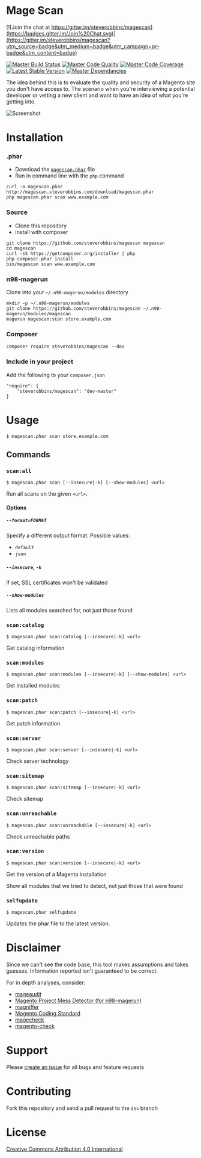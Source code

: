 Mage Scan
===

[![Join the chat at https://gitter.im/steverobbins/magescan](https://badges.gitter.im/Join%20Chat.svg)](https://gitter.im/steverobbins/magescan?utm_source=badge&utm_medium=badge&utm_campaign=pr-badge&utm_content=badge)

[![Master Build Status](https://img.shields.io/travis/steverobbins/magescan/master.svg?style=flat-square)](https://travis-ci.org/steverobbins/magescan)
[![Master Code Quality](https://img.shields.io/scrutinizer/g/steverobbins/magescan/master.svg?style=flat-square)](https://scrutinizer-ci.com/g/steverobbins/magescan/?branch=master)
[![Master Code Coverage](https://img.shields.io/coveralls/steverobbins/magescan/master.svg?style=flat-square)](https://coveralls.io/r/steverobbins/magescan?branch=master)
[![Latest Stable Version](https://img.shields.io/packagist/v/steverobbins/magescan.svg?style=flat-square)](https://packagist.org/packages/steverobbins/magescan)
[![Master Dependancies](https://www.versioneye.com/user/projects/5550f5c506c3183941000002/badge.svg?style=flat-square)](https://www.versioneye.com/user/projects/5550f5c506c3183941000002)

The idea behind this is to evaluate the quality and security of a Magento site you don't have access to.  The scenario when you're interviewing a potential developer or vetting a new client and want to have an idea of what you're getting into.

![Screenshot](http://i.imgur.com/dGyZsq4.png)

# Installation

### .phar

* Download the [`magescan.phar`](http://magescan.steverobbins.com/download/magescan.phar) file
* Run in command line with the `php` command

```
curl -o magescan.phar http://magescan.steverobbins.com/download/magescan.phar
php magescan.phar scan www.example.com
```


### Source

* Clone this repository
* Install with composer

```
git clone https://github.com/steverobbins/magescan magescan
cd magescan
curl -sS https://getcomposer.org/installer | php
php composer.phar install
bin/magescan scan www.example.com
```

### n98-magerun

Clone into your `~/.n98-magerun/modules` directory

```
mkdir -p ~/.n98-magerun/modules
git clone https://github.com/steverobbins/magescan ~/.n98-magerun/modules/magescan
magerun magescan:scan store.example.com
```

### Composer

```
composer require steverobbins/magescan --dev
```

### Include in your project

Add the following to your `composer.json`

```
"require": {
    "steverobbins/magescan": "dev-master"
}
```

# Usage

    $ magescan.phar scan store.example.com

## Commands

### `scan:all`

    $ magescan.phar scan [--insecure|-k] [--show-modules] <url>

Run all scans on the given `<url>`.

#### Options

##### `--format=FORMAT`

Specify a different output format.  Possible values:

* `default`
* `json`

##### `--insecure`, `-k`

If set, SSL certificates won't be validated

##### `--show-modules`

Lists all modules searched for, not just those found

### `scan:catalog`

    $ magescan.phar scan:catalog [--insecure|-k] <url>

Get catalog information

### `scan:modules`

    $ magescan.phar scan:modules [--insecure|-k] [--show-modules] <url>

Get installed modules

### `scan:patch`

    $ magescan.phar scan:patch [--insecure|-k] <url>

Get patch information

### `scan:server`

    $ magescan.phar scan:server [--insecure|-k] <url>

Check server technology

### `scan:sitemap`

    $ magescan.phar scan:sitemap [--insecure|-k] <url>

Check sitemap

### `scan:unreachable`

    $ magescan.phar scan:unreachable [--insecure|-k] <url>

Check unreachable paths

### `scan:version`

    $ magescan.phar scan:version [--insecure|-k] <url>

Get the version of a Magento installation


Show all modules that we tried to detect, not just those that were found

### `selfupdate`

    $ magescan.phar selfupdate

Updates the phar file to the latest version.

# Disclaimer

Since we can't see the code base, this tool makes assumptions and takes guesses.  Information reported isn't guaranteed to be correct.

For in depth analyses, consider:

* [mageaudit](https://github.com/steverobbins/mageaudit)
* [Magento Project Mess Detector (for n98-magerun)](https://github.com/AOEpeople/mpmd)
* [magniffer](https://github.com/magento-ecg/magniffer)
* [Magento Coding Standard](https://github.com/magento-ecg/coding-standard)
* [magecheck](https://github.com/gknoppe-guidance/magecheck)
* [magento-check](http://www.magentocommerce.com/knowledge-base/entry/how-do-i-know-if-my-server-is-compatible-with-magento)

# Support

Please [create an issue](https://github.com/steverobbins/magescan/issues/new) for all bugs and feature requests

# Contributing

Fork this repository and send a pull request to the `dev` branch

# License

[Creative Commons Attribution 4.0 International](https://creativecommons.org/licenses/by/4.0/)
